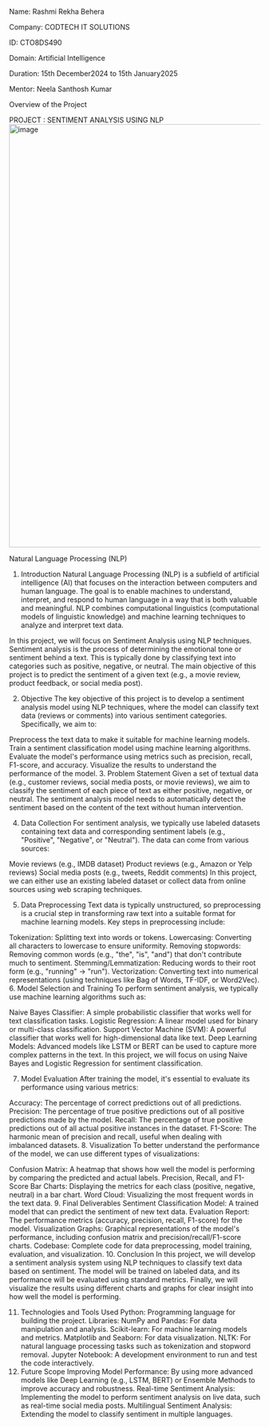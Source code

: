 Name: Rashmi Rekha Behera

Company: CODTECH IT SOLUTIONS

ID: CTO8DS490

Domain: Artificial Intelligence

Duration: 15th December2024 to 15th January2025

Mentor: Neela Santhosh Kumar

Overview of the Project 

PROJECT : SENTIMENT ANALYSIS USING NLP
<img width="847" alt="image" src="https://github.com/user-attachments/assets/52535adb-3b91-4269-8a45-b323ab19b8f0" />

Natural Language Processing (NLP) 

1. Introduction
Natural Language Processing (NLP) is a subfield of artificial intelligence (AI) that focuses on the interaction between computers and human language. The goal is to enable machines to understand, interpret, and respond to human language in a way that is both valuable and meaningful. NLP combines computational linguistics (computational models of linguistic knowledge) and machine learning techniques to analyze and interpret text data.

In this project, we will focus on Sentiment Analysis using NLP techniques. Sentiment analysis is the process of determining the emotional tone or sentiment behind a text. This is typically done by classifying text into categories such as positive, negative, or neutral. The main objective of this project is to predict the sentiment of a given text (e.g., a movie review, product feedback, or social media post).

2. Objective
The key objective of this project is to develop a sentiment analysis model using NLP techniques, where the model can classify text data (reviews or comments) into various sentiment categories. Specifically, we aim to:

Preprocess the text data to make it suitable for machine learning models.
Train a sentiment classification model using machine learning algorithms.
Evaluate the model's performance using metrics such as precision, recall, F1-score, and accuracy.
Visualize the results to understand the performance of the model.
3. Problem Statement
Given a set of textual data (e.g., customer reviews, social media posts, or movie reviews), we aim to classify the sentiment of each piece of text as either positive, negative, or neutral. The sentiment analysis model needs to automatically detect the sentiment based on the content of the text without human intervention.

4. Data Collection
For sentiment analysis, we typically use labeled datasets containing text data and corresponding sentiment labels (e.g., "Positive", "Negative", or "Neutral"). The data can come from various sources:

Movie reviews (e.g., IMDB dataset)
Product reviews (e.g., Amazon or Yelp reviews)
Social media posts (e.g., tweets, Reddit comments)
In this project, we can either use an existing labeled dataset or collect data from online sources using web scraping techniques.

5. Data Preprocessing
Text data is typically unstructured, so preprocessing is a crucial step in transforming raw text into a suitable format for machine learning models. Key steps in preprocessing include:

Tokenization: Splitting text into words or tokens.
Lowercasing: Converting all characters to lowercase to ensure uniformity.
Removing stopwords: Removing common words (e.g., "the", "is", "and") that don't contribute much to sentiment.
Stemming/Lemmatization: Reducing words to their root form (e.g., "running" → "run").
Vectorization: Converting text into numerical representations (using techniques like Bag of Words, TF-IDF, or Word2Vec).
6. Model Selection and Training
To perform sentiment analysis, we typically use machine learning algorithms such as:

Naive Bayes Classifier: A simple probabilistic classifier that works well for text classification tasks.
Logistic Regression: A linear model used for binary or multi-class classification.
Support Vector Machine (SVM): A powerful classifier that works well for high-dimensional data like text.
Deep Learning Models: Advanced models like LSTM or BERT can be used to capture more complex patterns in the text.
In this project, we will focus on using Naive Bayes and Logistic Regression for sentiment classification.

7. Model Evaluation
After training the model, it's essential to evaluate its performance using various metrics:

Accuracy: The percentage of correct predictions out of all predictions.
Precision: The percentage of true positive predictions out of all positive predictions made by the model.
Recall: The percentage of true positive predictions out of all actual positive instances in the dataset.
F1-Score: The harmonic mean of precision and recall, useful when dealing with imbalanced datasets.
8. Visualization
To better understand the performance of the model, we can use different types of visualizations:

Confusion Matrix: A heatmap that shows how well the model is performing by comparing the predicted and actual labels.
Precision, Recall, and F1-Score Bar Charts: Displaying the metrics for each class (positive, negative, neutral) in a bar chart.
Word Cloud: Visualizing the most frequent words in the text data.
9. Final Deliverables
Sentiment Classification Model: A trained model that can predict the sentiment of new text data.
Evaluation Report: The performance metrics (accuracy, precision, recall, F1-score) for the model.
Visualization Graphs: Graphical representations of the model's performance, including confusion matrix and precision/recall/F1-score charts.
Codebase: Complete code for data preprocessing, model training, evaluation, and visualization.
10. Conclusion
In this project, we will develop a sentiment analysis system using NLP techniques to classify text data based on sentiment. The model will be trained on labeled data, and its performance will be evaluated using standard metrics. Finally, we will visualize the results using different charts and graphs for clear insight into how well the model is performing.

11. Technologies and Tools Used
Python: Programming language for building the project.
Libraries:
NumPy and Pandas: For data manipulation and analysis.
Scikit-learn: For machine learning models and metrics.
Matplotlib and Seaborn: For data visualization.
NLTK: For natural language processing tasks such as tokenization and stopword removal.
Jupyter Notebook: A development environment to run and test the code interactively.
12. Future Scope
Improving Model Performance: By using more advanced models like Deep Learning (e.g., LSTM, BERT) or Ensemble Methods to improve accuracy and robustness.
Real-time Sentiment Analysis: Implementing the model to perform sentiment analysis on live data, such as real-time social media posts.
Multilingual Sentiment Analysis: Extending the model to classify sentiment in multiple languages.
